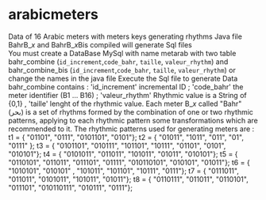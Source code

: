 # arabicmeters
Data of 16 Arabic meters with meters keys generating rhythms 
Java file BahrB_$x$ and BahrB_$x$Bis compiled will generate Sql files  
You must create a DataBase MySql  with name metarab  with two table bahr_combine (`id_increment`,`code_bahr`, `taille`, `valeur_rhythm`) and bahr_combine_bis (`id_increment`,`code_bahr`, `taille`, `valeur_rhythm`) or change the names in the java file
Execute the Sql file to generate Data
bahr_combine contains : 'id_increment' incremental ID ;  'code_bahr' the meter identifier (B1 ... B16) ; 'valeur_rhythm' Rhythmic value is a String of {0,1} , 'taille' lenght of the rhythmic value.
Each meter B_$x$ called "Bahr" (بحر) is a set of rhythms formed by the combination of one or two rhythmic patterns, applying to each rhythmic pattern some transformations which are recommended to it.
The rhythmic patterns used for generating meters  are :
t1 = { "01101", "0111", "0101101", "0101"};
t2 = { "01011", "1011", "011", "01", "0111" };
t3 = { "0101101", "010111", "101101", "10111", "01101", "0101", "010101"};
t4 = { "0101011", "011011", "101011", "01011", "010101"};
t5 = { "0110101", "011011", "011101", "01111", "010110101", "010101", "01011"};
t6 = { "1010101", "010101" , "101011", "101101", "10111", "0111"};
t7 = { "0111011", "011011", "0101011", "101011", "01011"};
t8 = { "0110111", "011011", "0110101", "011101", "010110111", "010111", "0111"};
